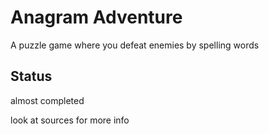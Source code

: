 # Anagram Adventure

A puzzle game where you defeat enemies by spelling words

## Status
  almost completed

look at sources for more info
